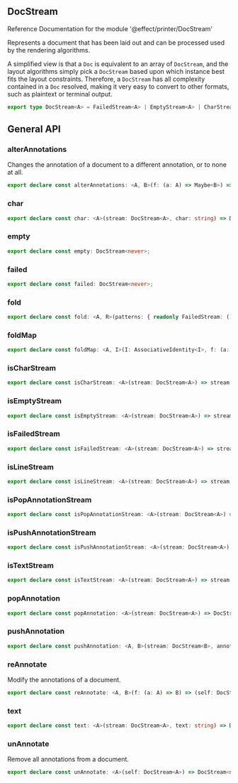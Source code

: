 ## DocStream

Reference Documentation for the module '@effect/printer/DocStream'

Represents a document that has been laid out and can be processed used by the
rendering algorithms.

A simplified view is that a `Doc` is equivalent to an array of `DocStream`,
and the layout algorithms simply pick a `DocStream` based upon which instance
best fits the layout constraints. Therefore, a `DocStream` has all complexity
contained in a `Doc` resolved, making it very easy to convert to other
formats, such as plaintext or terminal output.

```ts
export type DocStream<A> = FailedStream<A> | EmptyStream<A> | CharStream<A> | TextStream<A> | LineStream<A> | PushAnnotationStream<A> | PopAnnotationStream<A>;
```

## General API

### alterAnnotations

Changes the annotation of a document to a different annotation, or to
none at all.

```ts
export declare const alterAnnotations: <A, B>(f: (a: A) => Maybe<B>) => (self: DocStream<A>) => DocStream<B>;
```

### char

```ts
export declare const char: <A>(stream: DocStream<A>, char: string) => DocStream<A>;
```

### empty

```ts
export declare const empty: DocStream<never>;
```

### failed

```ts
export declare const failed: DocStream<never>;
```

### fold

```ts
export declare const fold: <A, R>(patterns: { readonly FailedStream: () => R; readonly EmptyStream: () => R; readonly CharStream: (char: string, stream: DocStream<A>) => R; readonly TextStream: (text: string, stream: DocStream<A>) => R; readonly LineStream: (indentation: number, stream: DocStream<A>) => R; readonly PushAnnotationStream: (annotation: A, stream: DocStream<A>) => R; readonly PopAnnotationStream: (stream: DocStream<A>) => R; }) => (self: DocStream<A>) => R;
```

### foldMap

```ts
export declare const foldMap: <A, I>(I: AssociativeIdentity<I>, f: (a: A) => I) => (self: DocStream<A>) => I;
```

### isCharStream

```ts
export declare const isCharStream: <A>(stream: DocStream<A>) => stream is CharStream<A>;
```

### isEmptyStream

```ts
export declare const isEmptyStream: <A>(stream: DocStream<A>) => stream is EmptyStream<A>;
```

### isFailedStream

```ts
export declare const isFailedStream: <A>(stream: DocStream<A>) => stream is FailedStream<A>;
```

### isLineStream

```ts
export declare const isLineStream: <A>(stream: DocStream<A>) => stream is LineStream<A>;
```

### isPopAnnotationStream

```ts
export declare const isPopAnnotationStream: <A>(stream: DocStream<A>) => stream is PopAnnotationStream<A>;
```

### isPushAnnotationStream

```ts
export declare const isPushAnnotationStream: <A>(stream: DocStream<A>) => stream is PushAnnotationStream<A>;
```

### isTextStream

```ts
export declare const isTextStream: <A>(stream: DocStream<A>) => stream is TextStream<A>;
```

### popAnnotation

```ts
export declare const popAnnotation: <A>(stream: DocStream<A>) => DocStream<A>;
```

### pushAnnotation

```ts
export declare const pushAnnotation: <A, B>(stream: DocStream<B>, annotation: A) => DocStream<A | B>;
```

### reAnnotate

Modify the annotations of a document.

```ts
export declare const reAnnotate: <A, B>(f: (a: A) => B) => (self: DocStream<A>) => DocStream<B>;
```

### text

```ts
export declare const text: <A>(stream: DocStream<A>, text: string) => DocStream<A>;
```

### unAnnotate

Remove all annotations from a document.

```ts
export declare const unAnnotate: <A>(self: DocStream<A>) => DocStream<never>;
```

